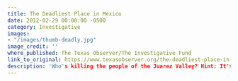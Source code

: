 ```yaml
---
title: The Deadliest Place in Mexico
date: 2012-02-29 00:00:00 -0500
category: Investigative
images:
- "/images/thumb-deadly.jpg"
image_credit: ''
where_published: The Texas Observer/The Investigative Fund
link_to_original: https://www.texasobserver.org/the-deadliest-place-in-mexico/
description: 'Who's killing the people of the Juarez Valley? Hint: It's not just the drug cartels..'
---
```

